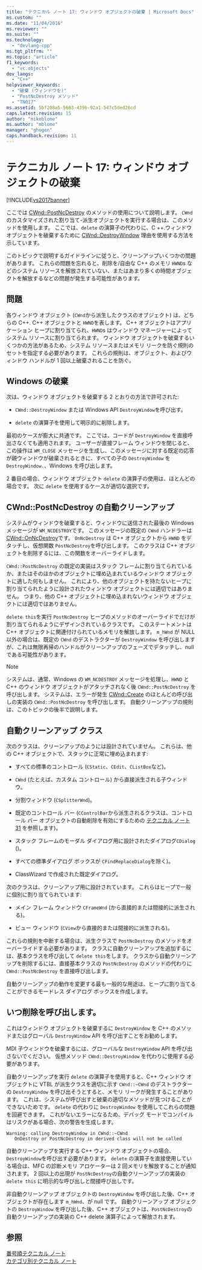 ```yaml
---
title: "テクニカル ノート 17: ウィンドウ オブジェクトの破棄 | Microsoft Docs"
ms.custom: ""
ms.date: "11/04/2016"
ms.reviewer: ""
ms.suite: ""
ms.technology: 
  - "devlang-cpp"
ms.tgt_pltfrm: ""
ms.topic: "article"
f1_keywords: 
  - "vc.objects"
dev_langs: 
  - "C++"
helpviewer_keywords: 
  - "破棄 (ウィンドウを)"
  - "PostNcDestroy メソッド"
  - "TN017"
ms.assetid: 5bf208a5-5683-439b-92a1-547c5ded26cd
caps.latest.revision: 15
author: "mikeblome"
ms.author: "mblome"
manager: "ghogen"
caps.handback.revision: 11
---
```

# テクニカル ノート 17: ウィンドウ オブジェクトの破棄
[!INCLUDE[vs2017banner](../assembler/inline/includes/vs2017banner.md)]

ここでは [CWnd::PostNcDestroy](../Topic/CWnd::PostNcDestroy.md) のメソッドの使用について説明します。  `CWnd`のカスタマイズされた割り当て\-派生オブジェクトを実行する場合は、このメソッドを使用します。  ここでは、`delete` の演算子の代わりに、C \+\+.ウィンドウ オブジェクトを破棄するために [CWnd::DestroyWindow](../Topic/CWnd::DestroyWindow.md) 理由を使用する方法を示しています。  
  
 このトピックで説明するガイドラインに従うと、クリーンアップいくつかの問題があります。  これらの問題を忘れると、削除を\/自由な C\+\+ のメモリ `HWND`s などのシステム リソースを解放されていない、またはあまり多くの時間オブジェクトを解放するなどの問題が発生する可能性があります。  
  
## 問題  
 各ウィンドウ オブジェクト \(`CWnd`から派生したクラスのオブジェクト\) は、どちらの C\+\+. C\+\+ オブジェクトと `HWND`を表します。  C\+\+ オブジェクトはアプリケーション ヒープに割り当てられ、`HWND`s はウィンドウ マネージャーによってシステム リソースに割り当てられます。  ウィンドウ オブジェクトを破棄するいくつかの方法があるため、システム リソースまたはメモリ リークを防ぐ規則のセットを指定する必要があります。  これらの規則は、オブジェクト、およびウィンドウ ハンドルが 1 回以上破棄されることを防ぐ。  
  
## Windows の破棄  
 次は、ウィンドウ オブジェクトを破棄する 2 とおりの方法で許可された:  
  
-   `CWnd::DestroyWindow` または Windows API `DestroyWindow`を呼び出す。  
  
-   `delete` の演算子を使用して明示的に削除します。  
  
 最初のケースが膨大に共通です。  ここでは、コードが `DestroyWindow` を直接呼出さなくても適用されます。  ユーザーが直接フレーム ウィンドウを閉じると、この操作は `WM_CLOSE` メッセージを生成し、このメッセージに対する既定の応答が親ウィンドウが破棄されるときに、すべての子の `DestroyWindow` を `DestroyWindow.`、Windows を呼び出します。  
  
 2 番目の場合、ウィンドウ オブジェクト `delete` の演算子の使用は、ほとんどの場合です。  次に `delete` を使用するケースが適切な選択です。  
  
## CWnd::PostNcDestroy の自動クリーンアップ  
 システムがウィンドウを破棄すると、ウィンドウに送信された最後の Windows メッセージが `WM_NCDESTROY`です。  このメッセージの既定の `CWnd` ハンドラーは [CWnd::OnNcDestroy](../Topic/CWnd::OnNcDestroy.md)です。  `OnNcDestroy` は C\+\+ オブジェクトから `HWND` をデタッチし、仮想関数 `PostNcDestroy`を呼び出します。  このクラスは C\+\+ オブジェクトを削除するには、この関数をオーバーライドします。  
  
 `CWnd::PostNcDestroy` の既定の実装はスタック フレームに割り当てられているか、またはそのほかのオブジェクトに埋め込まれているウィンドウ オブジェクトに適した何もしません。  これにより、他のオブジェクトを持たないヒープに割り当てられたように設計されたウィンドウ オブジェクトには適切ではありません。  つまり、他の C\+\+ オブジェクトに埋め込まれないウィンドウ オブジェクトには適切ではありません。  
  
 `delete this`を実行 `PostNcDestroy` ヒープのメソッドのオーバーライドでだけが割り当てられるようにデザインされているクラスです。  このステートメントは C\+\+ オブジェクトに関連付けられているメモリを解放します。  `m_hWnd` が NULL 以外の場合は、既定の `CWnd` のデストラクターが `DestroyWindow` を呼び出しますが、これは無限再帰のハンドルがクリーンアップのフェーズでデタッチし、null である可能性があります。  
  
> [!NOTE]
>  システムは、通常、Windows の `WM_NCDESTROY` メッセージを処理し、`HWND` と C\+\+ のウィンドウ オブジェクトがアタッチされなく後 `CWnd::PostNcDestroy` を呼び出します。  システムは、エラーが発生 [CWnd::Create](../Topic/CWnd::Create.md) のほとんどの呼び出しの実装の `CWnd::PostNcDestroy` を呼び出します。  自動クリーンアップの規則は、このトピックの後半で説明します。  
  
## 自動クリーンアップ クラス  
 次のクラスは、クリーンアップのようには設計されていません。  これらは、他の C\+\+ オブジェクトで、スタックに正常に埋め込まれます:  
  
-   すべての標準のコントロール \(`CStatic`、`CEdit`、`CListBox`など\)。  
  
-   `CWnd` \(たとえば、カスタム コントロール\) から直接派生される子ウィンドウ。  
  
-   分割ウィンドウ \(`CSplitterWnd`\)。  
  
-   既定のコントロール バー \(`CControlBar`から派生されるクラスは、コントロール バー オブジェクトの自動削除を有効にするための [テクニカル ノート 31](../mfc/tn031-control-bars.md) を参照します\)。  
  
-   スタック フレームのモーダル ダイアログ用に設計されたダイアログ`CDialog` \(\)。  
  
-   すべての標準ダイアログ ボックスが `CFindReplaceDialog`を除く\)。  
  
-   ClassWizard で作成された既定ダイアログ。  
  
 次のクラスは、クリーンアップ用に設計されています。  これらはヒープで一般に個別に割り当てられています:  
  
-   メイン フレーム ウィンドウ `CFrameWnd` \(から直接的または間接的に派生される\)。  
  
-   ビュー ウィンドウ \(`CView`から直接的または間接的に派生される\)。  
  
 これらの規則を中断する場合は、派生クラスで `PostNcDestroy` のメソッドをオーバーライドする必要があります。  クラスに自動クリーンアップを追加するには、基本クラスを呼び出して `delete this`をします。  クラスから自動クリーンアップを削除するには、直接基本クラスの `PostNcDestroy` のメソッドの代わりに `CWnd::PostNcDestroy` を直接呼び出します。  
  
 自動クリーンアップの動作を変更する最も一般的な用途は、ヒープに割り当てることができるモードレス ダイアログ ボックスを作成します。  
  
## いつ削除を呼び出します。  
 これはウィンドウ オブジェクトを破棄するに `DestroyWindow` を C\+\+ のメソッドまたはグローバル `DestroyWindow` API を呼び出すことをお勧めします。  
  
 MDI 子ウィンドウを破棄するには、グローバルな `DestroyWindow` API を呼び出さないでください。  仮想メソッド `CWnd::DestroyWindow` を代わりに使用する必要があります。  
  
 自動クリーンアップを実行 `delete` の演算子を使用すると、C\+\+ ウィンドウ オブジェクトに VTBL が派生クラスを適切に示す `CWnd::~CWnd` のデストラクターの `DestroyWindow` を呼び出そうとすると、メモリ リークが発生することがあります。  これは、システムが呼び出すと破棄の適切なメソッドが見つけることができないためです。  `delete` の代わりに `DestroyWindow` を使用してこれらの問題を回避できます。  これがないエラーになるため、デバッグ モードでコンパイルはリスクがある場合、次の警告を生成します。  
  
```  
Warning: calling DestroyWindow in CWnd::~CWnd  
   OnDestroy or PostNcDestroy in derived class will not be called  
```  
  
 自動クリーンアップを実行する C\+\+ ウィンドウ オブジェクトの場合、`DestroyWindow`を呼び出す必要があります。  `delete` の演算子を直接使用している場合は、MFC の診断メモリ アロケーターは 2 回メモリを解放することが通知されます。  2 回以上の出現が `PostNcDestroy`の自動クリーンアップの実装の `delete this` に明示的な呼び出しと間接呼び出しです。  
  
 非自動クリーンアップ オブジェクトの `DestroyWindow` を呼び出した後、C\+\+ オブジェクトが存在します `m_hWnd`、が null です。  自動クリーンアップ オブジェクトの `DestroyWindow` を呼び出した後、C\+\+ オブジェクトは、`PostNcDestroy`の自動クリーンアップの実装の C\+\+ delete 演算子によって解放されます。  
  
## 参照  
 [番号順テクニカル ノート](../mfc/technical-notes-by-number.md)   
 [カテゴリ別テクニカル ノート](../mfc/technical-notes-by-category.md)